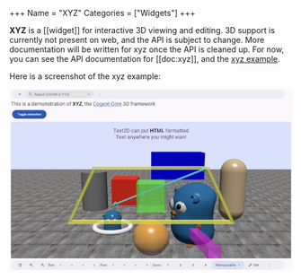 +++
Name = "XYZ"
Categories = ["Widgets"]
+++

**XYZ** is a [[widget]] for interactive 3D viewing and editing. 3D support is currently not present on web, and the API is subject to change. More documentation will be written for xyz once the API is cleaned up. For now, you can see the API documentation for [[doc:xyz]], and the [xyz example](https://github.com/cogentcore/core/tree/main/examples/xyz).

Here is a screenshot of the xyz example:

![Screenshot of the xyz example](media/xyz.jpg)
